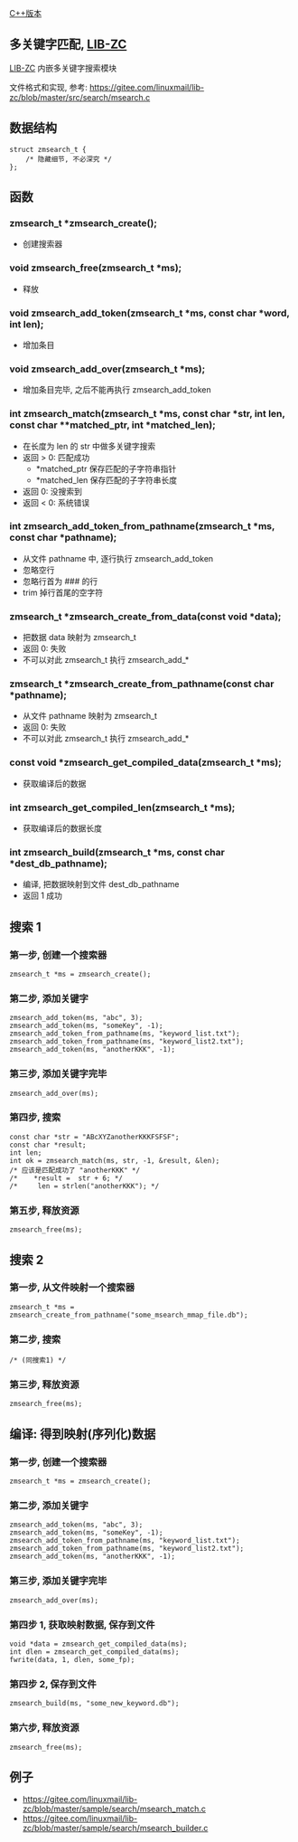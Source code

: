 <A name="readme_md" id="readme_md"></A>

[C++版本](./msearch_cpp.md)

## 多关键字匹配, [LIB-ZC](https://gitee.com/linuxmail/lib-zc#readme_md)

[LIB-ZC](https://gitee.com/linuxmail/lib-zc#readme_md) 内嵌多关键字搜索模块

文件格式和实现, 参考:  https://gitee.com/linuxmail/lib-zc/blob/master/src/search/msearch.c

## 数据结构

```
struct zmsearch_t {
    /* 隐藏细节, 不必深究 */
};
```

## 函数

### zmsearch_t *zmsearch_create();

* 创建搜索器

### void zmsearch_free(zmsearch_t *ms);

* 释放

### void zmsearch_add_token(zmsearch_t *ms, const char *word, int len);

* 增加条目

### void zmsearch_add_over(zmsearch_t *ms);

* 增加条目完毕, 之后不能再执行 zmsearch_add_token

### int zmsearch_match(zmsearch_t *ms, const char *str, int len, const char **matched_ptr, int *matched_len);

* 在长度为 len 的 str 中做多关键字搜索
* 返回 &gt; 0: 匹配成功
    * *matched_ptr 保存匹配的子字符串指针
    * *matched_len 保存匹配的子字符串长度
* 返回 0: 没搜索到
* 返回 &lt; 0: 系统错误

### int zmsearch_add_token_from_pathname(zmsearch_t *ms, const char *pathname);

* 从文件 pathname 中, 逐行执行 zmsearch_add_token
* 忽略空行
* 忽略行首为 ### 的行
* trim 掉行首尾的空字符

### zmsearch_t *zmsearch_create_from_data(const void *data);

* 把数据 data 映射为 zmsearch_t
* 返回 0: 失败
* 不可以对此 zmsearch_t 执行 zmsearch_add_*

### zmsearch_t *zmsearch_create_from_pathname(const char *pathname);

* 从文件 pathname 映射为 zmsearch_t
* 返回 0: 失败
* 不可以对此 zmsearch_t 执行 zmsearch_add_*

### const void *zmsearch_get_compiled_data(zmsearch_t *ms);

* 获取编译后的数据

### int zmsearch_get_compiled_len(zmsearch_t *ms);

* 获取编译后的数据长度

### int zmsearch_build(zmsearch_t *ms, const char *dest_db_pathname);

* 编译, 把数据映射到文件 dest_db_pathname
* 返回 1 成功

## 搜索 1

### 第一步, 创建一个搜索器

```
zmsearch_t *ms = zmsearch_create();
```

### 第二步, 添加关键字

```
zmsearch_add_token(ms, "abc", 3);
zmsearch_add_token(ms, "someKey", -1);
zmsearch_add_token_from_pathname(ms, "keyword_list.txt");
zmsearch_add_token_from_pathname(ms, "keyword_list2.txt");
zmsearch_add_token(ms, "anotherKKK", -1);
```

### 第三步, 添加关键字完毕

```
zmsearch_add_over(ms);
```

### 第四步, 搜索

```
const char *str = "ABcXYZanotherKKKFSFSF";
const char *result;
int len;
int ok = zmsearch_match(ms, str, -1, &result, &len);
/* 应该是匹配成功了 "anotherKKK" */
/*    *result =  str + 6; */
/*     len = strlen("anotherKKK"); */
```

### 第五步, 释放资源

```
zmsearch_free(ms);
```

## 搜索 2

### 第一步, 从文件映射一个搜索器

```
zmsearch_t *ms = zmsearch_create_from_pathname("some_msearch_mmap_file.db");
```

### 第二步, 搜索

```
/* (同搜索1) */

```

### 第三步, 释放资源

```
zmsearch_free(ms);
```

## 编译: 得到映射(序列化)数据

### 第一步, 创建一个搜索器

```
zmsearch_t *ms = zmsearch_create();
```

### 第二步, 添加关键字

```
zmsearch_add_token(ms, "abc", 3);
zmsearch_add_token(ms, "someKey", -1);
zmsearch_add_token_from_pathname(ms, "keyword_list.txt");
zmsearch_add_token_from_pathname(ms, "keyword_list2.txt");
zmsearch_add_token(ms, "anotherKKK", -1);
```

### 第三步, 添加关键字完毕

```zmsearch_add_over(ms);```

### 第四步 1, 获取映射数据, 保存到文件

```
void *data = zmsearch_get_compiled_data(ms);
int dlen = zmsearch_get_compiled_data(ms);
fwrite(data, 1, dlen, some_fp);
```

### 第四步 2, 保存到文件

```
zmsearch_build(ms, "some_new_keyword.db");
```

### 第六步, 释放资源
```
zmsearch_free(ms);
```

## 例子

* https://gitee.com/linuxmail/lib-zc/blob/master/sample/search/msearch_match.c
* https://gitee.com/linuxmail/lib-zc/blob/master/sample/search/msearch_builder.c

